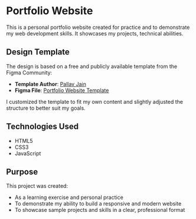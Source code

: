 # Portfolio Website

This is a personal portfolio website created for practice and to demonstrate my web development skills. It showcases my projects, technical abilities.

## Design Template

The design is based on a free and publicly available template from the Figma Community:

- **Template Author**: [Pallav Jain](https://www.figma.com/@pallavjain)  
- **Figma File**: [Portfolio Website Template](https://www.figma.com/community/file/1208269880606123705)

I customized the template to fit my own content and slightly adjusted the structure to better suit my goals.

## Technologies Used

- HTML5  
- CSS3  
- JavaScript

## Purpose

This project was created:

- As a learning exercise and personal practice  
- To demonstrate my ability to build a responsive and modern website  
- To showcase sample projects and skills in a clear, professional format
